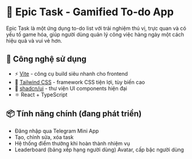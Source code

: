 # 🧠 Epic Task - Gamified To-do App

Epic Task là một ứng dụng to-do list với trải nghiệm thú vị, trực quan và có yếu tố game hóa, giúp người dùng quản lý công việc hàng ngày một cách hiệu quả và vui vẻ hơn.

## 🚀 Công nghệ sử dụng

- ⚡️ [Vite](https://vitejs.dev/) - công cụ build siêu nhanh cho frontend
- 🎨 [Tailwind CSS](https://tailwindcss.com/) - framework CSS tiện lợi, tùy biến cao
- 🧩 [shadcn/ui](https://ui.shadcn.dev/) - thư viện UI components hiện đại
- ⚛️ React + TypeScript

## 📦 Tính năng chính (đang phát triển)

- Đăng nhập qua Telegram Mini App
- Tạo, chỉnh sửa, xóa task
- Hệ thống điểm thưởng khi hoàn thành nhiệm vụ
- Leaderboard (bảng xếp hạng người dùng)
  Avatar, cấp bậc người dùng
